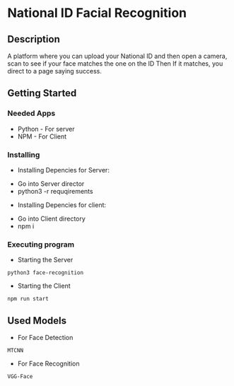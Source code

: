 # National ID Facial Recognition

## Description

A platform where you can upload your National ID and then open a camera, scan to see if your face matches the one on the ID
Then If it matches, you direct to a page saying success.

## Getting Started

### Needed Apps

* Python - For server
* NPM - For Client

### Installing

* Installing Depencies for Server:
- Go into Server director
- python3 -r requqirements

* Installing Depencies for client: 
- Go into Client directory
- npm i

### Executing program

* Starting the Server
```
python3 face-recognition
```

* Starting the Client
```
npm run start
```

## Used Models

* For Face Detection
```
MTCNN
```

* For Face Recognition
```
VGG-Face
```